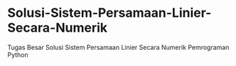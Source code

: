 # Solusi-Sistem-Persamaan-Linier-Secara-Numerik
Tugas Besar Solusi Sistem Persamaan Linier Secara Numerik Pemrograman Python
